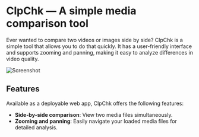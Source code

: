 # ClpChk — A simple media comparison tool
Ever wanted to compare two videos or images side by side? ClpChk is a simple tool that allows you to do that quickly. It has a user-friendly interface and supports zooming and panning, making it easy to analyze differences in video quality.

![Screenshot](./public/screenshot.png)

## Features
Available as a deployable web app, ClpChk offers the following features:
- **Side-by-side comparison**: View two media files simultaneously.
- **Zooming and panning**: Easily navigate your loaded media files for detailed analysis.